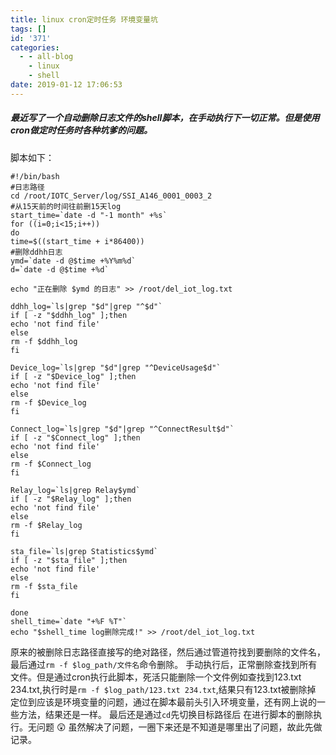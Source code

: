 ```yaml
---
title: linux cron定时任务 环境变量坑
tags: []
id: '371'
categories:
  - - all-blog
    - linux
    - shell
date: 2019-01-12 17:06:53
---
```


##### 最近写了一个自动删除日志文件的shell脚本，在手动执行下一切正常。但是使用cron做定时任务时各种坑爹的问题。

脚本如下：

```shell
#!/bin/bash
#日志路径
cd /root/IOTC_Server/log/SSI_A146_0001_0003_2
#从15天前的时间往前删15天log
start_time=`date -d "-1 month" +%s`
for ((i=0;i<15;i++))
do
time=$((start_time + i*86400))
#删除ddhh日志
ymd=`date -d @$time +%Y%m%d`
d=`date -d @$time +%d`

echo "正在删除 $ymd 的日志" >> /root/del_iot_log.txt

ddhh_log=`ls|grep "$d"|grep "^$d"`
if [ -z "$ddhh_log" ];then
echo 'not find file'
else
rm -f $ddhh_log
fi

Device_log=`ls|grep "$d"|grep "^DeviceUsage$d"`
if [ -z "$Device_log" ];then
echo 'not find file'
else
rm -f $Device_log
fi

Connect_log=`ls|grep "$d"|grep "^ConnectResult$d"`
if [ -z "$Connect_log" ];then
echo 'not find file'
else
rm -f $Connect_log
fi

Relay_log=`ls|grep Relay$ymd`
if [ -z "$Relay_log" ];then
echo 'not find file'
else
rm -f $Relay_log
fi

sta_file=`ls|grep Statistics$ymd`
if [ -z "$sta_file" ];then
echo 'not find file'
else
rm -f $sta_file
fi

done
shell_time=`date "+%F %T"`
echo "$shell_time log删除完成!" >> /root/del_iot_log.txt
```

原来的被删除日志路径直接写的绝对路径，然后通过管道符找到要删除的文件名，最后通过`rm -f $log_path/文件名`命令删除。 手动执行后，正常删除查找到所有文件。但是通过cron执行此脚本，死活只能删除一个文件例如查找到123.txt 234.txt,执行时是`rm -f $log_path/123.txt 234.txt`,结果只有123.txt被删除掉 定位到应该是环境变量的问题，通过在脚本最前头引入环境变量，还有网上说的一些方法，结果还是一样。 最后还是通过`cd`先切换目标路径后 在进行脚本的删除执行。无问题 :astonished: 虽然解决了问题，一圈下来还是不知道是哪里出了问题，故此先做记录。